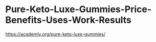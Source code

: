 # Pure-Keto-Luxe-Gummies-Price-Benefits-Uses-Work-Results
https://academly.org/pure-keto-luxe-gummies/
